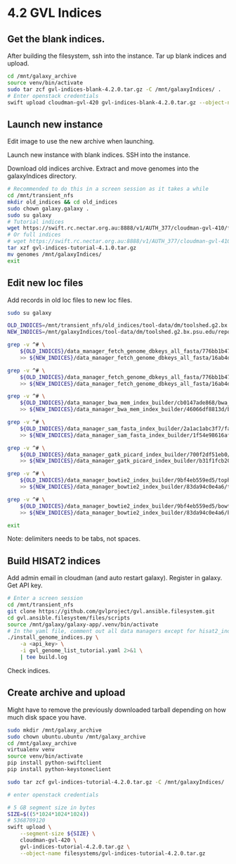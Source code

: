 # 4.2 GVL Indices

## Get the blank indices.

After building the filesystem, ssh into the instance. Tar up blank indices
and upload.

```bash
cd /mnt/galaxy_archive
source venv/bin/activate
sudo tar zcf gvl-indices-blank-4.2.0.tar.gz -C /mnt/galaxyIndices/ .
# Enter openstack credentials
swift upload cloudman-gvl-420 gvl-indices-blank-4.2.0.tar.gz --object-name filesystems/gvl-indices-blank-4.2.0.tar.gz
```

## Launch new instance

Edit image to use the new archive when launching.

Launch new instance with blank indices. SSH into the instance.

Download old indices archive. Extract and move genomes into the galaxyIndices
directory.

```bash
# Recommended to do this in a screen session as it takes a while
cd /mnt/transient_nfs
mkdir old_indices && cd old_indices
sudo chown galaxy.galaxy .
sudo su galaxy
# Tutorial indices
wget https://swift.rc.nectar.org.au:8888/v1/AUTH_377/cloudman-gvl-410/filesystems/gvl-indices-tutorial-4.1.0.tar.gz
# Or full indices
# wget https://swift.rc.nectar.org.au:8888/v1/AUTH_377/cloudman-gvl-410/filesystems/gvl-indices-full-4.1.0.tar.gz
tar xzf gvl-indices-tutorial-4.1.0.tar.gz
mv genomes /mnt/galaxyIndices/
exit
```

## Edit new loc files

Add records in old loc files to new loc files.

```bash
sudo su galaxy

OLD_INDICES=/mnt/transient_nfs/old_indices/tool-data/dm/toolshed.g2.bx.psu.edu/repos/devteam/
NEW_INDICES=/mnt/galaxyIndices/tool-data/dm/toolshed.g2.bx.psu.edu/repos/devteam/

grep -v ^# \
    ${OLD_INDICES}/data_manager_fetch_genome_dbkeys_all_fasta/776bb1b478a0/dbkeys.loc \
    >> ${NEW_INDICES}/data_manager_fetch_genome_dbkeys_all_fasta/16ab4dd6a0e5/dbkeys.loc

grep -v ^# \
    ${OLD_INDICES}/data_manager_fetch_genome_dbkeys_all_fasta/776bb1b478a0/all_fasta.loc \
    >> ${NEW_INDICES}/data_manager_fetch_genome_dbkeys_all_fasta/16ab4dd6a0e5/all_fasta.loc

grep -v ^# \
    ${OLD_INDICES}/data_manager_bwa_mem_index_builder/cb0147ade868/bwa_mem_index.loc \
    >> ${NEW_INDICES}/data_manager_bwa_mem_index_builder/46066df8813d/bwa_mem_index.loc

grep -v ^# \
    ${OLD_INDICES}/data_manager_sam_fasta_index_builder/2a1ac1abc3f7/fasta_indexes.loc \
    >> ${NEW_INDICES}/data_manager_sam_fasta_index_builder/1f54e98616af/fasta_indexes.loc

grep -v ^# \
    ${OLD_INDICES}/data_manager_gatk_picard_index_builder/700f2df51eb0/gatk_sorted_picard_index.loc \
    >> ${NEW_INDICES}/data_manager_gatk_picard_index_builder/b31f1fcb203c/gatk_sorted_picard_index.loc

grep -v ^# \
    ${OLD_INDICES}/data_manager_bowtie2_index_builder/9bf4eb559ed5/tophat2_indices.loc \
    >> ${NEW_INDICES}/data_manager_bowtie2_index_builder/83da94c0e4a6/tophat2_indices.loc

grep -v ^# \
    ${OLD_INDICES}/data_manager_bowtie2_index_builder/9bf4eb559ed5/bowtie2_indices.loc \
    >> ${NEW_INDICES}/data_manager_bowtie2_index_builder/83da94c0e4a6/bowtie2_indices.loc

exit
```

Note: delimiters needs to be tabs, not spaces.

## Build HISAT2 indices

Add admin email in cloudman (and auto restart galaxy). Register in galaxy.
Get API key.

```bash
# Enter a screen session
cd /mnt/transient_nfs
git clone https://github.com/gvlproject/gvl.ansible.filesystem.git
cd gvl.ansible.filesystem/files/scripts
source /mnt/galaxy/galaxy-app/.venv/bin/activate
# In the yaml file, comment out all data managers except for hisat2_index_builder_data_manager
./install_genome_indices.py \
    -a <api_key> \
    -i gvl_genome_list_tutorial.yaml 2>&1 \
    | tee build.log
```

Check indices.

## Create archive and upload

Might have to remove the previously downloaded tarball depending on how
much disk space you have.

```bash
sudo mkdir /mnt/galaxy_archive
sudo chown ubuntu.ubuntu /mnt/galaxy_archive
cd /mnt/galaxy_archive
virtualenv venv
source venv/bin/activate
pip install python-swiftclient
pip install python-keystoneclient

sudo tar zcf gvl-indices-tutorial-4.2.0.tar.gz -C /mnt/galaxyIndices/ .

# enter openstack credentials

# 5 GB segment size in bytes
SIZE=$((5*1024*1024*1024))
# 5368709120
swift upload \
    --segment-size ${SIZE} \
    cloudman-gvl-420 \
    gvl-indices-tutorial-4.2.0.tar.gz \
    --object-name filesystems/gvl-indices-tutorial-4.2.0.tar.gz
```

